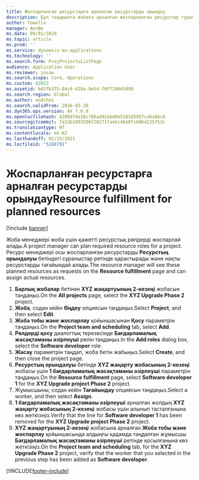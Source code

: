 ```yaml
---
title: Жоспарланған ресурстарға арналған ресурстарды орындау
description: Бұл тақырыпта жобаға арналған жоспарланған ресурстар туралы ақпарат берілген.
author: Yowelle
manager: AnnBe
ms.date: 09/01/2020
ms.topic: article
ms.prod: ''
ms.service: dynamics-ax-applications
ms.technology: ''
ms.search.form: ProjProjectsListPage
audience: Application User
ms.reviewer: josaw
ms.search.scope: Core, Operations
ms.custom: 82022
ms.assetid: bd2fb375-84c6-428a-8e54-f0f719045898
ms.search.region: Global
ms.author: andchoi
ms.search.validFrom: 2016-02-28
ms.dyn365.ops.version: AX 7.0.0
ms.openlocfilehash: 4200d74a18c706a492ebd0e5383d5957ce6ab6c8
ms.sourcegitcommit: fa32b1893286f20271fa4ec4be8fc68bd135f53c
ms.translationtype: HT
ms.contentlocale: kk-KZ
ms.lasthandoff: 02/15/2021
ms.locfileid: "5288791"
---
```

# <a name="resource-fulfillment-for-planned-resources"></a><span data-ttu-id="948e2-103">Жоспарланған ресурстарға арналған ресурстарды орындау</span><span class="sxs-lookup"><span data-stu-id="948e2-103">Resource fulfillment for planned resources</span></span>

[!include [banner](../includes/banner.md)]

<span data-ttu-id="948e2-104">Жоба менеджері жоба үшін қажетті ресурстық рөлдерді жоспарлай алады.</span><span class="sxs-lookup"><span data-stu-id="948e2-104">A project manager can plan required resource roles for a project.</span></span> <span data-ttu-id="948e2-105">Ресурс менеджері осы жоспарланған ресурстарды **Ресурстың орындалуы** бетіндегі сұраныстар ретінде қарастырады және нақты ресурстарды тағайындай алады.</span><span class="sxs-lookup"><span data-stu-id="948e2-105">The resource manager will see these planned resources as requests on the **Resource fulfillment** page and can assign actual resources.</span></span>

1. <span data-ttu-id="948e2-106">**Барлық жобалар** бетінен **XYZ жаңартуының 2-кезеңі** жобасын таңдаңыз.</span><span class="sxs-lookup"><span data-stu-id="948e2-106">On the **All projects** page, select the **XYZ Upgrade Phase 2** project.</span></span>
2. <span data-ttu-id="948e2-107">**Жоба**, содан кейін **Өңдеу** опциясын таңдаңыз.</span><span class="sxs-lookup"><span data-stu-id="948e2-107">Select **Project**, and then select **Edit**.</span></span>
3. <span data-ttu-id="948e2-108">**Жоба тобы және жоспарлау** қойыншасынан **Қосу** параметрін таңдаңыз.</span><span class="sxs-lookup"><span data-stu-id="948e2-108">On the **Project team and scheduling** tab, select **Add**.</span></span>
4. <span data-ttu-id="948e2-109">**Рөлдерді қосу** диалогтық терезесінде **Бағдарламалық жасақтаманы әзірлеуші** рөлін таңдаңыз.</span><span class="sxs-lookup"><span data-stu-id="948e2-109">In the **Add roles** dialog box, select the **Software developer** role.</span></span>
5. <span data-ttu-id="948e2-110">**Жасау** параметрін таңдап, жоба бетін жабыңыз.</span><span class="sxs-lookup"><span data-stu-id="948e2-110">Select **Create**, and then close the project page.</span></span>
6. <span data-ttu-id="948e2-111">**Ресурстың орындалуы** бетінде **XYZ жаңарту жобасының 2-кезеңі** жобасы үшін **1 бағдарламалық жасақтаманы әзірлеуші** параметрін таңдаңыз.</span><span class="sxs-lookup"><span data-stu-id="948e2-111">On the **Resource fulfillment** page, select **Software developer 1** for the **XYZ Upgrade project Phase 2** project.</span></span>
7. <span data-ttu-id="948e2-112">Жұмысшыны, содан кейін **Тағайындау** опциясын таңдаңыз.</span><span class="sxs-lookup"><span data-stu-id="948e2-112">Select a worker, and then select **Assign**.</span></span>
8. <span data-ttu-id="948e2-113">**1 бағдарламалық жасақтаманы әзірлеуші** арналған жолдың **XYZ жаңарту жобасының 2-кезеңі** жобасы үшін алынып тасталғанына көз жеткізіңіз.</span><span class="sxs-lookup"><span data-stu-id="948e2-113">Verify that the line for **Software developer 1** has been removed for the **XYZ Upgrade project Phase 2** project.</span></span>
9. <span data-ttu-id="948e2-114">**XYZ жаңартуының 2-кезеңі** жобасына арналған **Жоба тобы және жоспарлау** қойыншасында алдыңғы қадамда таңдалған жұмысшы **Бағдарламалық жасақтаманы әзірлеуші** ретінде қосылғанына көз жеткізіңіз.</span><span class="sxs-lookup"><span data-stu-id="948e2-114">On the **Project team and scheduling** tab, for the **XYZ Upgrade Phase 2** project, verify that the worker that you selected in the previous step has been added as **Software developer**.</span></span>


[!INCLUDE[footer-include](../includes/footer-banner.md)]